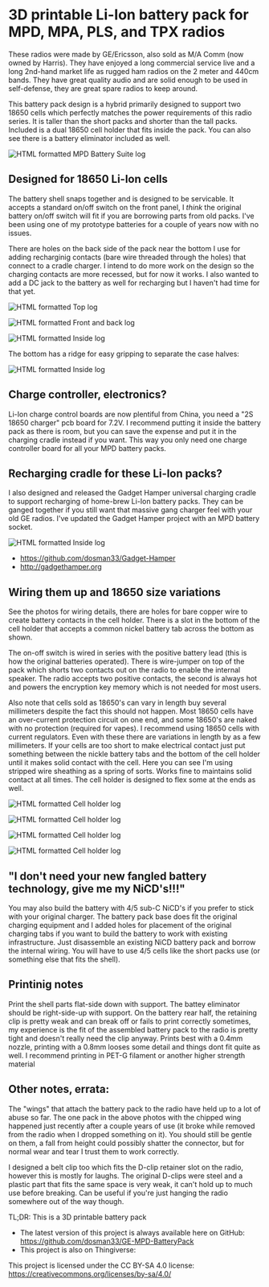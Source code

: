 # 3D printable Li-Ion battery pack for MPD, MPA, PLS, and TPX radios

These radios were made by GE/Ericsson, also sold as M/A Comm (now owned by Harris). They have enjoyed a long commercial service live and a long 2nd-hand market life as rugged ham radios on the 2 meter and 440cm bands. They have great quality audio and are solid enough to be used in self-defense, they are great spare radios to keep around.



This battery pack design is a hybrid primarily designed to support two 18650 cells which perfectly matches the power requirements of this radio series. It is taller than the short packs and shorter than the tall packs. Included is a dual 18650 cell holder that fits inside the pack. You can also see there is a battery eliminator included as well.

![HTML formatted MPD Battery Suite log](/pics/mpd_battery_parts.jpg)

## Designed for 18650 Li-Ion cells

The battery shell snaps together and is designed to be servicable. It accepts a standard on/off switch on the front panel, I *think* the original battery on/off switch will fit if you are borrowing parts from old packs. I've been using one of my prototype batteries for a couple of years now with no issues. 

There are holes on the back side of the pack near the bottom I use for adding recharginig contacts (bare wire threaded through the holes) that connect to a cradle charger. I intend to do more work on the design so the charging contacts are more recessed, but for now it works. I also wanted to add a DC jack to the battery as well for recharging but I haven't had time for that yet. 

![HTML formatted Top log](/pics/mpd_battery_connectors.jpg)

![HTML formatted Front and back log](/pics/mpd_battery_front-back.jpg)

![HTML formatted Inside log](/pics/mpd_battery-inside.jpg)

The bottom has a ridge for easy gripping to separate the case halves:

![HTML formatted Inside log](/pics/mpd_battery_bottom.jpg)


## Charge controller, electronics?
Li-Ion charge control boards are now plentiful from China, you need a "2S 18650 charger" pcb board for 7.2V. I recommend putting it inside the battery pack as there is room, but you can save the expense and put it in the charging cradle instead if you want. This way you only need one charge controller board for all your MPD battery packs.


## Recharging cradle for these Li-Ion packs?
I also designed and released the Gadget Hamper universal charging cradle to support recharging of home-brew Li-Ion battery packs. They can be ganged together if you still want that massive gang charger feel with your old GE radios. I've updated the Gadget Hamper project with an MPD battery socket.

![HTML formatted Inside log](/pics/mpd_charging_contacts.jpg)

- https://github.com/dosman33/Gadget-Hamper
- http://gadgethamper.org


## Wiring them up and 18650 size variations
See the photos for wiring details, there are holes for bare copper wire to create battery contacts in the cell holder. There is a slot in the bottom of the cell holder that accepts a common nickel battery tab across the bottom as shown. 

The on-off switch is wired in series with the positive battery lead (this is how the original batteries operated). There is wire-jumper on top of the pack which shorts two contacts out on the radio to enable the internal speaker. The radio accepts two positive contacts, the second is always hot and powers the encryption key memory which is not needed for most users.

Also note that cells sold as 18650's can vary in length buy several millimeters despite the fact this should not happen. Most 18650 cells have an over-current protection circuit on one end, and some 18650's are naked with no protection (required for vapes). I recommend using 18650 cells with current regulators. Even with these there are variations in length by as a few millimeters. If your cells are too short to make electrical contact just put something between the nickle battery tabs and the bottom of the cell holder until it makes solid contact with the cell. Here you can see I'm using stripped wire sheathing as a spring of sorts. Works fine to maintains solid contact at all times. The cell holder is designed to flex some at the ends as well.

![HTML formatted Cell holder log](/pics/18650_cell_holder03.jpg)

![HTML formatted Cell holder log](/pics/18650_cell_holder02.jpg)

![HTML formatted Cell holder log](/pics/18650_cell_holder01.jpg)

![HTML formatted Cell holder log](/pics/mpd_battery_wiring_diagram.png)


## "I don't need your new fangled battery technology, give me my NiCD's!!!"
You may also build the battery with 4/5 sub-C NiCD's if you prefer to stick with your original charger. The battery pack base does fit the original charging equipment and I added holes for placement of the original charging tabs if you want to build the battery to work with existing infrastructure. Just disassemble an existing NiCD battery pack and borrow the internal wiring. You will have to use 4/5 cells like the short packs use (or something else that fits the shell).


## Printinig notes
Print the shell parts flat-side down with support. The battey eliminator should be right-side-up with support. On the battery rear half, the retaining clip is pretty weak and can break off or fails to print correctly sometimes, my experience is the fit of the assembled battery pack to the radio is pretty tight and doesn't really need the clip anyway. Prints best with a 0.4mm nozzle, printing with a 0.8mm looses some detail and things dont fit quite as well. I recommend printing in PET-G filament or another higher strength material


## Other notes, errata:
The "wings" that attach the battery pack to the radio have held up to a lot of abuse so far. The one pack in the above photos with the chipped wing happened just recently after a couple years of use (it broke while removed from the radio when I dropped something on it). You should still be gentle on them, a fall from height could possibly shatter the connector, but for normal wear and tear I trust them to work correctly.

I designed a belt clip too which fits the D-clip retainer slot on the radio, however this is mostly for laughs. The original D-clips were steel and a plastic part that fits the same space is very weak, it can't hold up to much use before breaking. Can be useful if you're just hanging the radio somewhere out of the way though.




TL;DR: This is a 3D printable battery pack 

- The latest version of this project is always available here on GitHub: https://github.com/dosman33/GE-MPD-BatteryPack
- This project is also on Thingiverse: 


This project is licensed under the CC BY-SA 4.0 license: https://creativecommons.org/licenses/by-sa/4.0/
